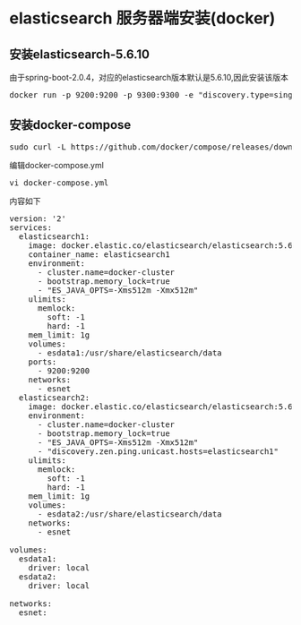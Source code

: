 # elasticsearch 服务器端安装(docker)

## 安装elasticsearch-5.6.10
由于spring-boot-2.0.4，对应的elasticsearch版本默认是5.6.10,因此安装该版本
<pre>
docker run -p 9200:9200 -p 9300:9300 -e "discovery.type=single-node" docker.elastic.co/elasticsearch/elasticsearch:5.6.10
</pre>

## 安装docker-compose
<pre>
sudo curl -L https://github.com/docker/compose/releases/download/1.22.0/docker-compose-$(uname -s)-$(uname -m) -o /usr/local/bin/docker-compose
</pre>

编辑docker-compose.yml
<pre>
vi docker-compose.yml
</pre>
内容如下
<pre>
version: '2'
services:
  elasticsearch1:
    image: docker.elastic.co/elasticsearch/elasticsearch:5.6.10
    container_name: elasticsearch1
    environment:
      - cluster.name=docker-cluster
      - bootstrap.memory_lock=true
      - "ES_JAVA_OPTS=-Xms512m -Xmx512m"
    ulimits:
      memlock:
        soft: -1
        hard: -1
    mem_limit: 1g
    volumes:
      - esdata1:/usr/share/elasticsearch/data
    ports:
      - 9200:9200
    networks:
      - esnet
  elasticsearch2:
    image: docker.elastic.co/elasticsearch/elasticsearch:5.6.10
    environment:
      - cluster.name=docker-cluster
      - bootstrap.memory_lock=true
      - "ES_JAVA_OPTS=-Xms512m -Xmx512m"
      - "discovery.zen.ping.unicast.hosts=elasticsearch1"
    ulimits:
      memlock:
        soft: -1
        hard: -1
    mem_limit: 1g
    volumes:
      - esdata2:/usr/share/elasticsearch/data
    networks:
      - esnet

volumes:
  esdata1:
    driver: local
  esdata2:
    driver: local

networks:
  esnet:
</pre>
